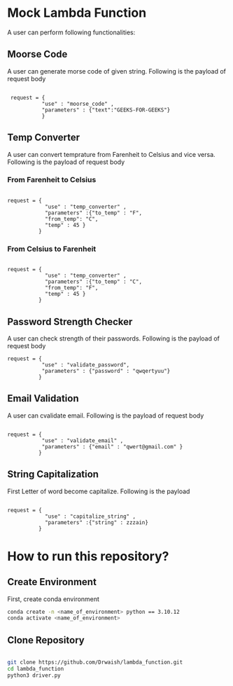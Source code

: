 # Mock Lambda Function 
 A user can perform following functionalities:

 ## Moorse Code
 A user can generate morse code of given string. Following is the  payload of request body
 ```

  request = {
            "use" : "moorse_code" ,
            "parameters" : {"text":"GEEKS-FOR-GEEKS"} 
            }

 ```
 ## Temp Converter
 A user can convert temprature from Farenheit to Celsius and vice versa. Following is the  payload of request body

### From Farenheit to Celsius
```

request = {
            "use" : "temp_converter" ,
            "parameters" :{"to_temp" : "F",
            "from_temp": "C",
            "temp" : 45 } 
          }

```
### From Celsius to Farenheit
```

request = { 
            "use" : "temp_converter" ,
            "parameters" :{"to_temp" : "C",
            "from_temp": "F",
            "temp" : 45 } 
          }

```
## Password Strength Checker
 A user can check strength of their passwords. Following is the  payload of request body

```
request = {
           "use" : "validate_password",
           "parameters" : {"password" : "qwqertyuu"}
          }

```

## Email Validation
 A user can cvalidate email. Following is the  payload of request body
 ```

 request = {
            "use" : "validate_email" ,
            "parameters" : {"email" : "qwert@gmail.com" }
           }

 ```

## String Capitalization

First Letter of word become capitalize. Following is the payload

```

request = {
            "use" : "capitalize_string" ,
            "parameters" :{"string" : zzzain} 
          }

```

# How to run this repository?
## Create Environment
First, create conda environment
```bash
conda create -n <name_of_environment> python == 3.10.12
conda activate <name_of_environment>
```
## Clone Repository 
```bash

git clone https://github.com/Drwaish/lambda_function.git
cd lambda_function
python3 driver.py

```
